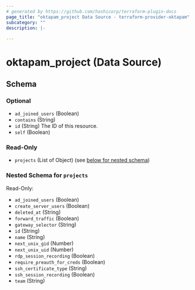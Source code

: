 ```yaml
---
# generated by https://github.com/hashicorp/terraform-plugin-docs
page_title: "oktapam_project Data Source - terraform-provider-oktapam"
subcategory: ""
description: |-
  
---
```


# oktapam_project (Data Source)





<!-- schema generated by tfplugindocs -->
## Schema

### Optional

- `ad_joined_users` (Boolean)
- `contains` (String)
- `id` (String) The ID of this resource.
- `self` (Boolean)

### Read-Only

- `projects` (List of Object) (see [below for nested schema](#nestedatt--projects))

<a id="nestedatt--projects"></a>
### Nested Schema for `projects`

Read-Only:

- `ad_joined_users` (Boolean)
- `create_server_users` (Boolean)
- `deleted_at` (String)
- `forward_traffic` (Boolean)
- `gateway_selector` (String)
- `id` (String)
- `name` (String)
- `next_unix_gid` (Number)
- `next_unix_uid` (Number)
- `rdp_session_recording` (Boolean)
- `require_preauth_for_creds` (Boolean)
- `ssh_certificate_type` (String)
- `ssh_session_recording` (Boolean)
- `team` (String)


